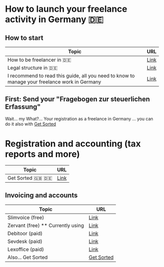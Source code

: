 # How to launch your freelance activity in Germany :de:

## How to start
| Topic | URL |
| ----- | --- |
|How to be freelancer in :de: |[Link](https://n26.com/en-eu/blog/how-to-be-a-freelancer-in-germany)|
|Legal structure in :de:| [Link](https://help.getsorted.de/en/articles/3782735-legal-structure-for-self-employment-freiberufler-gewerbetreibende-and-others)|
|I recommend to read this guide, all you need to know to manage your freelance work in Germany | [Link](https://help.getsorted.de/en/)|


## First: Send your "Fragebogen zur steuerlichen Erfassung"
Wait... my What?... Your registration as a freelance in Germany ... you can do it also with [Get Sorted](https://en.getsorted.de/)

# Registration and accounting (tax reports and more)

| Topic                     | URL                                |
------------ | -------------
| Get Sorted :gb: :de: | [Link](https://en.getsorted.de/) |


## Invoicing and accounts
Topic | URL
------------ | -------------
| Slimvoice  (free) | [Link](https://slimvoice.co/) |
| Zervant (free) ** Currently using | [Link](https://www.zervant.com/de) |
| Debitoor (paid) | [Link](https://debitoor.de/) |
| Sevdesk (paid)| [Link](https://sevdesk.de/) |
| Lexoffice (paid) | [Link](https://www.lexoffice.de/) |
| Also... Get Sorted | [Get Sorted](https://en.getsorted.de/)|

